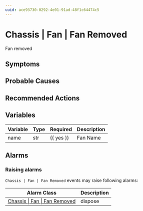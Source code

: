```yaml
---
uuid: ace93730-0292-4e01-91ad-48f1c64474c5
---
```

# Chassis | Fan | Fan Removed

Fan removed

## Symptoms

## Probable Causes

## Recommended Actions

## Variables

Variable | Type | Required | Description
--- | --- | --- | ---
name | str | {{ yes }} | Fan Name

## Alarms

### Raising alarms

`Chassis | Fan | Fan Removed` events may raise following alarms:

Alarm Class | Description
--- | ---
[Chassis \| Fan \| Fan Removed](../../../alarm-classes/chassis/fan/fan-removed.md) | dispose
